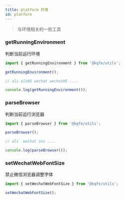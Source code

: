 ```yaml
---
title: platform 环境
id: platform
---
```


> 与环境相关的一些工具

### getRunningEnvironment

判断当前运行环境

```typescript
import { getRunningEnvironment } from '@kqfe/utils';

getRunningEnvironment();

// ali aliH5 wechat wechatH5 ....

```

```typescript run
console.log(getRunningEnvironment());
```

### parseBrowser

判断当前运行浏览器

```typescript
import { parseBrowser } from '@kqfe/utils';

parseBrowser();

// ali  wechat ios ....

```

```typescript run
console.log(parseBrowser());
```

### setWechatWebFontSize

禁止微信浏览器调整字体

```typescript
import { setWechatWebFontSize } from '@kqfe/utils';

setWechatWebFontSize();



```
